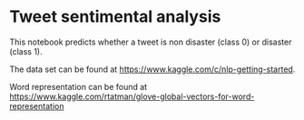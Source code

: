 # Tweet sentimental analysis
This notebook predicts whether a tweet is non disaster  (class 0) or disaster (class 1). 

The data set can be found at https://www.kaggle.com/c/nlp-getting-started. 

Word representation can be found at https://www.kaggle.com/rtatman/glove-global-vectors-for-word-representation
